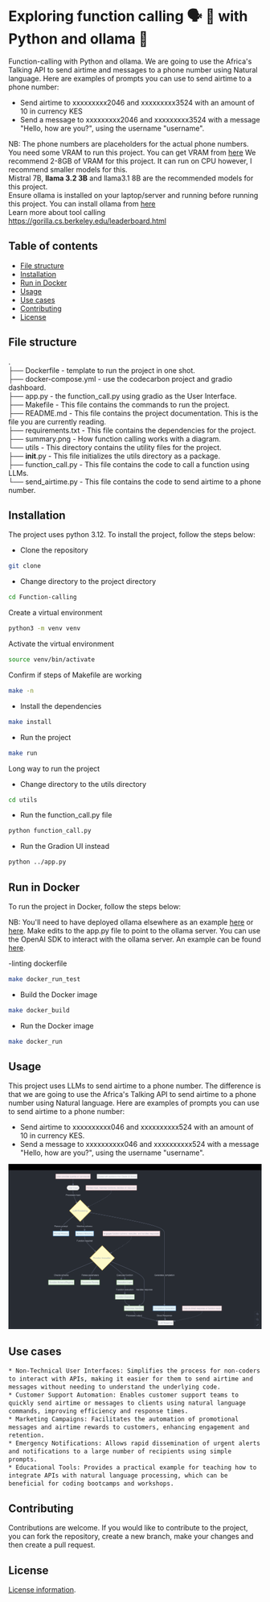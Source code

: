 # Exploring function calling 🗣️ 🤖 with Python and ollama 🦙
Function-calling with Python and ollama. We are going to use the Africa's Talking API to send airtime and messages to a phone number using Natural language. Here are examples of prompts you can use to send airtime to a phone number:
- Send airtime to xxxxxxxxx2046 and xxxxxxxxx3524 with an amount of 10 in currency KES
- Send a message to xxxxxxxxx2046 and xxxxxxxxx3524 with a message "Hello, how are you?", using the username "username".

NB: The phone numbers are placeholders for the actual phone numbers.
You need some VRAM to run this project. You can get VRAM from [here](https://vast.ai/)
We recommend 2-8GB of VRAM for this project. It can run on CPU however, I recommend smaller models for this.   
Mistral 7B, **llama 3.2 3B** and llama3.1 8B are the recommended models for this project.   
Ensure ollama is installed on your laptop/server and running before running this project. You can install ollama from [here](ollama.com)   
Learn more about tool calling <https://gorilla.cs.berkeley.edu/leaderboard.html>


## Table of contents
- [File structure](#file-structure)
- [Installation](#installation)
- [Run in Docker](#run-in-docker)
- [Usage](#usage)
- [Use cases](#use-cases)
- [Contributing](#contributing)
- [License](#license)    


## File structure
.   
├── Dockerfile - template to run the project in one shot.    
├── docker-compose.yml - use the codecarbon project and gradio dashboard.   
├── app.py - the function_call.py using gradio as the User Interface.  
├── Makefile - This file contains the commands to run the project.   
├── README.md - This file contains the project documentation. This is the file you are currently reading.       
├── requirements.txt - This file contains the dependencies for the project.  
├── summary.png - How function calling works with a diagram.   
└── utils - This directory contains the utility files for the project.      
    ├── __init__.py - This file initializes the utils directory as a package.    
    ├── function_call.py - This file contains the code to call a function using LLMs.       
    └── send_airtime.py - This file contains the code to send airtime to a phone number.       
    
## Installation
The project uses python 3.12. To install the project, follow the steps below:    

- Clone the repository
```bash
git clone
```
- Change directory to the project directory
```bash
cd Function-calling
```   
Create a virtual environment
```bash
python3 -m venv venv
```
Activate the virtual environment
```bash
source venv/bin/activate
```
Confirm if steps of Makefile are working
```bash
make -n
```

- Install the dependencies
```bash
make install
```
- Run the project
```bash
make run
```
Long way to run the project
- Change directory to the utils directory
```bash
cd utils
```
- Run the function_call.py file
```bash
python function_call.py
```
- Run the Gradion UI instead
```bash
python ../app.py
```

## Run in Docker
To run the project in Docker, follow the steps below:

NB: You'll need to have deployed ollama elsewhere as an example [here](https://vast.ai/) or [here](https://runpod.io/). Make edits to the app.py file to point to the ollama server. You can use the OpenAI SDK to interact with the ollama server. An example can be found [here](https://github.com/pooyahrtn/RunpodOllama).

-linting dockerfile

```bash
make docker_run_test
```

- Build the Docker image
```bash
make docker_build
```

- Run the Docker image
```bash
make docker_run
```


## Usage
This project uses LLMs to send airtime to a phone number. The difference is that we are going to use the Africa's Talking API to send airtime to a phone number using Natural language. Here are examples of prompts you can use to send airtime to a phone number:    
- Send airtime to xxxxxxxxxx046 and xxxxxxxxxx524 with an amount of 10 in currency KES.   
- Send a message to xxxxxxxxxx046 and xxxxxxxxxx524 with a message "Hello, how are you?", using the username "username".

![Process Summary](summary.png)

## Use cases
    * Non-Technical User Interfaces: Simplifies the process for non-coders to interact with APIs, making it easier for them to send airtime and messages without needing to understand the underlying code.    
    * Customer Support Automation: Enables customer support teams to quickly send airtime or messages to clients using natural language commands, improving efficiency and response times.    
    * Marketing Campaigns: Facilitates the automation of promotional messages and airtime rewards to customers, enhancing engagement and retention.    
    * Emergency Notifications: Allows rapid dissemination of urgent alerts and notifications to a large number of recipients using simple prompts.    
    * Educational Tools: Provides a practical example for teaching how to integrate APIs with natural language processing, which can be beneficial for coding bootcamps and workshops.    

## Contributing
Contributions are welcome. If you would like to contribute to the project, you can fork the repository, create a new branch, make your changes and then create a pull request.

## License
[License information](https://github.com/Shuyib/tool_calling_api/blob/main/LICENSE).
